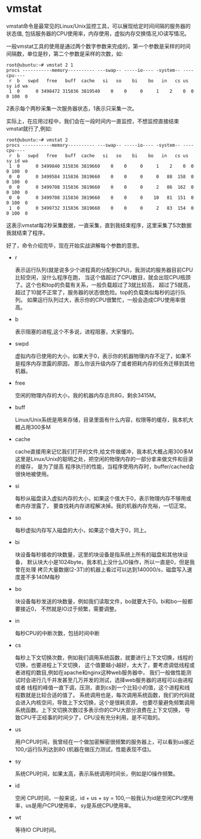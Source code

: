 vmstat
========================================

vmstat命令是最常见的Linux/Unix监控工具，可以展现给定时间间隔的服务器的状态值,
包括服务器的CPU使用率，内存使用，虚拟内存交换情况,IO读写情况。

一般vmstat工具的使用是通过两个数字参数来完成的，第一个参数是采样的时间间隔数，单位是秒，第二个参数是采样的次数，如:

```
root@ubuntu:~# vmstat 2 1
procs -----------memory---------- ---swap-- -----io---- -system-- ----cpu----
 r  b   swpd   free   buff  cache   si   so    bi    bo   in   cs us sy id wa
 1  0      0 3498472 315836 3819540    0    0     0     1    2    0  0  0 100  0
```

2表示每个两秒采集一次服务器状态，1表示只采集一次。

实际上，在应用过程中，我们会在一段时间内一直监控，不想监控直接结束vmstat就行了,例如:

```
root@ubuntu:~# vmstat 2
procs -----------memory---------- ---swap-- -----io---- -system-- ----cpu----
 r  b   swpd   free   buff  cache   si   so    bi    bo   in   cs us sy id wa
 1  0      0 3499840 315836 3819660    0    0     0     1    2    0  0  0 100  0
 0  0      0 3499584 315836 3819660    0    0     0     0   88  158  0  0 100  0
 0  0      0 3499708 315836 3819660    0    0     0     2   86  162  0  0 100  0
 0  0      0 3499708 315836 3819660    0    0     0    10   81  151  0  0 100  0
 1  0      0 3499732 315836 3819660    0    0     0     2   83  154  0  0 100  0
```

这表示vmstat每2秒采集数据，一直采集，直到我结束程序，这里采集了5次数据我就结束了程序。

好了，命令介绍完毕，现在开始实战讲解每个参数的意思。

* r

  表示运行队列(就是说多少个进程真的分配到CPU)，我测试的服务器目前CPU比较空闲，没什么程序在跑，
  当这个值超过了CPU数目，就会出现CPU瓶颈了。这个也和top的负载有关系，一般负载超过了3就比较高，
  超过了5就高，超过了10就不正常了，服务器的状态很危险。top的负载类似每秒的运行队列。
  如果运行队列过大，表示你的CPU很繁忙，一般会造成CPU使用率很高。

* b

  表示阻塞的进程,这个不多说，进程阻塞，大家懂的。

* swpd

  虚拟内存已使用的大小，如果大于0，表示你的机器物理内存不足了，如果不是程序内存泄露的原因，
  那么你该升级内存了或者把耗内存的任务迁移到其他机器。

* free

  空闲的物理内存的大小，我的机器内存总共8G，剩余3415M。

* buff

  Linux/Unix系统是用来存储，目录里面有什么内容，权限等的缓存，我本机大概占用300多M

* cache

  cache直接用来记忆我们打开的文件,给文件做缓冲，我本机大概占用300多M
  这里是Linux/Unix的聪明之处，把空闲的物理内存的一部分拿来做文件和目录的缓存，
  是为了提高 程序执行的性能，当程序使用内存时，buffer/cached会很快地被使用。

* si

  每秒从磁盘读入虚拟内存的大小，如果这个值大于0，表示物理内存不够用或者内存泄露了，
  要查找耗内存进程解决掉。我的机器内存充裕，一切正常。

* so

  每秒虚拟内存写入磁盘的大小，如果这个值大于0，同上。

* bi

  块设备每秒接收的块数量，这里的块设备是指系统上所有的磁盘和其他块设备，
  默认块大小是1024byte，我本机上没什么IO操作，所以一直是0，但是我曾在处理
  拷贝大量数据(2-3T)的机器上看过可以达到140000/s，磁盘写入速度差不多140M每秒

* bo

  块设备每秒发送的块数量，例如我们读取文件，bo就要大于0。bi和bo一般都要接近0，
  不然就是IO过于频繁，需要调整。

* in

  每秒CPU的中断次数，包括时间中断

* cs

  每秒上下文切换次数，例如我们调用系统函数，就要进行上下文切换，线程的切换，也要进程上下文切换，
  这个值要越小越好，太大了，要考虑调低线程或者进程的数目,例如在apache和nginx这种web服务器中，
  我们一般做性能测试时会进行几千并发甚至几万并发的测试，选择web服务器的进程可以由进程或者
  线程的峰值一直下调，压测，直到cs到一个比较小的值，这个进程和线程数就是比较合适的值了。
  系统调用也是，每次调用系统函数，我们的代码就会进入内核空间，导致上下文切换，这个是很耗资源，
  也要尽量避免频繁调用系统函数。上下文切换次数过多表示你的CPU大部分浪费在上下文切换，
  导致CPU干正经事的时间少了，CPU没有充分利用，是不可取的。

* us

  用户CPU时间，我曾经在一个做加密解密很频繁的服务器上，可以看到us接近100,r运行队列达到80
  (机器在做压力测试，性能表现不佳)。

* sy

  系统CPU时间，如果太高，表示系统调用时间长，例如是IO操作频繁。

* id

  空闲 CPU时间，一般来说，id + us + sy = 100,一般我认为id是空闲CPU使用率，us是用户CPU使用率，
  sy是系统CPU使用率。

* wt

  等待IO CPU时间。